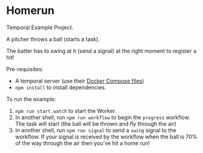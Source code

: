 # Homerun

Temporal Example Project.

A pitcher throws a ball (starts a task).

The batter has to swing at it (send a signal) at the right moment to register a hit!

Pre-requisites:
- A temporal server (use their [Docker Compose files](https://github.com/temporalio/docker-compose))
- `npm install` to install dependencies.

To run the example:
1. `npm run start.watch` to start the Worker. 
1. In another shell, run `npm run workflow` to begin the `progress` workflow. The task will start (the ball will be thrown and fly through the air)
1. In another shell, run `npm run signal` to send a `swing` signal to the workflow. If your signal is received by the workflow when the ball is 70% of the way through the air then you've hit a home run!